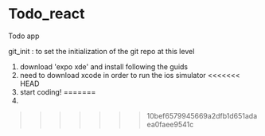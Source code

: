 # Todo_react
Todo app


git_init : to set the initialization of the git repo at this level


1. download 'expo xde' and install following the guids
2. need to download xcode in order to run the ios simulator
<<<<<<< HEAD
3. start coding!
=======
3. 
>>>>>>> 10bef6579945669a2dfb1d651adaea0faee9541c
